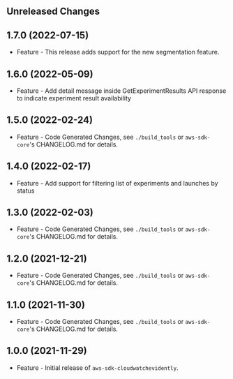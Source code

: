 Unreleased Changes
------------------

1.7.0 (2022-07-15)
------------------

* Feature - This release adds support for the new segmentation feature.

1.6.0 (2022-05-09)
------------------

* Feature - Add detail message inside GetExperimentResults API response to indicate experiment result availability

1.5.0 (2022-02-24)
------------------

* Feature - Code Generated Changes, see `./build_tools` or `aws-sdk-core`'s CHANGELOG.md for details.

1.4.0 (2022-02-17)
------------------

* Feature - Add support for filtering list of experiments and launches by status

1.3.0 (2022-02-03)
------------------

* Feature - Code Generated Changes, see `./build_tools` or `aws-sdk-core`'s CHANGELOG.md for details.

1.2.0 (2021-12-21)
------------------

* Feature - Code Generated Changes, see `./build_tools` or `aws-sdk-core`'s CHANGELOG.md for details.

1.1.0 (2021-11-30)
------------------

* Feature - Code Generated Changes, see `./build_tools` or `aws-sdk-core`'s CHANGELOG.md for details.

1.0.0 (2021-11-29)
------------------

* Feature - Initial release of `aws-sdk-cloudwatchevidently`.

